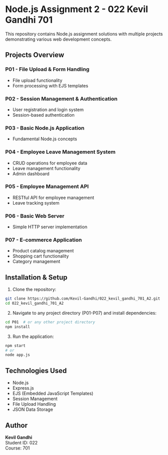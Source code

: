 # Node.js Assignment 2 - 022 Kevil Gandhi 701

This repository contains Node.js assignment solutions with multiple projects demonstrating various web development concepts.

## Projects Overview

### P01 - File Upload & Form Handling
- File upload functionality
- Form processing with EJS templates

### P02 - Session Management & Authentication
- User registration and login system
- Session-based authentication

### P03 - Basic Node.js Application
- Fundamental Node.js concepts

### P04 - Employee Leave Management System
- CRUD operations for employee data
- Leave management functionality
- Admin dashboard

### P05 - Employee Management API
- RESTful API for employee management
- Leave tracking system

### P06 - Basic Web Server
- Simple HTTP server implementation

### P07 - E-commerce Application
- Product catalog management
- Shopping cart functionality
- Category management

## Installation & Setup

1. Clone the repository:
```bash
git clone https://github.com/Kevil-Gandhi/022_kevil_gandhi_701_A2.git
cd 022_kevil_gandhi_701_A2
```

2. Navigate to any project directory (P01-P07) and install dependencies:
```bash
cd P01  # or any other project directory
npm install
```

3. Run the application:
```bash
npm start
# or
node app.js
```

## Technologies Used
- Node.js
- Express.js
- EJS (Embedded JavaScript Templates)
- Session Management
- File Upload Handling
- JSON Data Storage

## Author
**Kevil Gandhi**  
Student ID: 022  
Course: 701